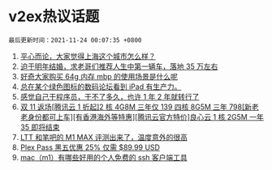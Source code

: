 # v2ex热议话题

`最后更新时间：2021-11-24 00:07:35 +0800`

1. [平心而论，大家觉得上海这个城市怎么样？](https://www.v2ex.com/t/817343)
1. [迫于明年结婚，求老哥们推荐人生中第一辆车，落地 35 万左右](https://www.v2ex.com/t/817417)
1. [好奇大家购买 64g 内存 mbp 的使用场景是什么呢](https://www.v2ex.com/t/817293)
1. [总在某个绿色图标的数码论坛看到 iPad 有生产力。](https://www.v2ex.com/t/817358)
1. [感觉自己干程序员，干不了多久，也许 1 年 2 年就转行了](https://www.v2ex.com/t/817285)
1. [双 11 返场[腾讯云 1 折起]2 核 4G8M 三年仅 139 四核 8G5M 三年 798[新老老身份都可上车][有香港海外等特惠][腾讯云官方特价]良心云 1 核 2G5M 一年 35 即将结束](https://www.v2ex.com/t/817288)
1. [LTT 和笔吧的 M1 MAX 评测出来了，温度意外的很高](https://www.v2ex.com/t/817295)
1. [Plex Pass 黑五优惠 25% 仅需 $89.99 USD](https://www.v2ex.com/t/817282)
1. [mac（m1）有哪些好用的个人免费的 ssh 客户端工具](https://www.v2ex.com/t/817348)

